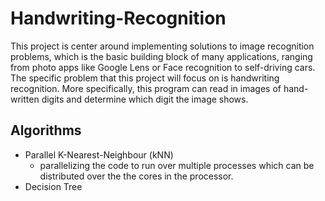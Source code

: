 # Handwriting-Recognition

This project is center around implementing solutions to image recognition problems, which is the basic building block of many applications, ranging from photo apps like Google Lens or Face recognition to self-driving cars.
The specific problem that this project will focus on is handwriting recognition. More specifically, this program can read in images of hand-written digits and determine which digit the image shows.

## Algorithms
- Parallel K-Nearest-Neighbour (kNN)
  -  parallelizing the code to run over multiple processes which can be distributed over the the cores in the processor. 
- Decision Tree
